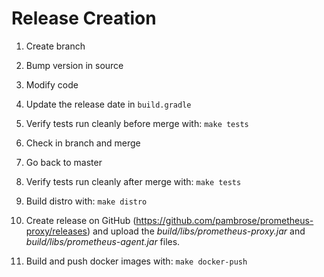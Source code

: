 # Release Creation

1) Create branch

2) Bump version in source

3) Modify code

4) Update the release date in `build.gradle`

5) Verify tests run cleanly before merge with: `make tests`

6) Check in branch and merge

7) Go back to master

8) Verify tests run cleanly after merge with: `make tests`

9) Build distro with: `make distro`

10) Create release on GitHub (https://github.com/pambrose/prometheus-proxy/releases)
    and upload the *build/libs/prometheus-proxy.jar* and  *build/libs/prometheus-agent.jar* files.

11) Build and push docker images with: `make docker-push`
